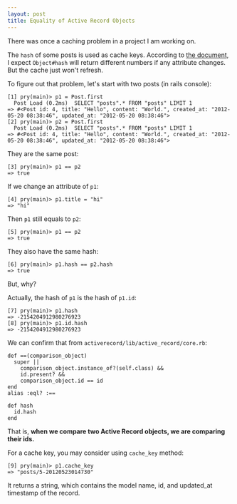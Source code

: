 ```yaml
---
layout: post
title: Equality of Active Record Objects
---
```


There was once a caching problem in a project I am working on.

The `hash` of some posts is used as cache keys. According to [the document](http://ruby-doc.org/core-1.9.3/Object.html#method-i-hash), I expect `Object#hash` will return different numbers if any attribute changes. But the cache just won't refresh.

To figure out that problem, let's start with two posts (in rails console):

    [1] pry(main)> p1 = Post.first
      Post Load (0.2ms)  SELECT "posts".* FROM "posts" LIMIT 1
    => #<Post id: 4, title: "Hello", content: "World.", created_at: "2012-05-20 08:38:46", updated_at: "2012-05-20 08:38:46">
    [2] pry(main)> p2 = Post.first
      Post Load (0.2ms)  SELECT "posts".* FROM "posts" LIMIT 1
    => #<Post id: 4, title: "Hello", content: "World.", created_at: "2012-05-20 08:38:46", updated_at: "2012-05-20 08:38:46">

They are the same post:

    [3] pry(main)> p1 == p2
    => true

If we change an attribute of `p1`:

    [4] pry(main)> p1.title = "hi"
    => "hi"

Then `p1` still equals to `p2`:

    [5] pry(main)> p1 == p2
    => true

They also have the same hash:

    [6] pry(main)> p1.hash == p2.hash
    => true

But, why?

Actually, the hash of `p1` is the hash of `p1.id`:

    [7] pry(main)> p1.hash
    => -2154204912980276923
    [8] pry(main)> p1.id.hash
    => -2154204912980276923

We can confirm that from `activerecord/lib/active_record/core.rb`:

    def ==(comparison_object)
      super ||
        comparison_object.instance_of?(self.class) &&
        id.present? &&
        comparison_object.id == id
    end
    alias :eql? :==

    def hash
      id.hash
    end

That is, __when we compare two Active Record objects, we are comparing their ids.__

For a cache key, you may consider using `cache_key` method:

    [9] pry(main)> p1.cache_key
    => "posts/5-20120523014730"

It returns a string, which contains the model name, id, and updated_at timestamp of the record.

